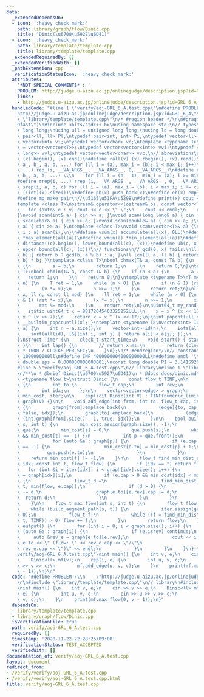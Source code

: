 ```yaml
---
data:
  _extendedDependsOn:
  - icon: ':heavy_check_mark:'
    path: library/graph/flow/Dinic.cpp
    title: "Dinic(\u6700\u5927\u6D41)"
  - icon: ':heavy_check_mark:'
    path: library/template/template.cpp
    title: library/template/template.cpp
  _extendedRequiredBy: []
  _extendedVerifiedWith: []
  _pathExtension: cpp
  _verificationStatusIcon: ':heavy_check_mark:'
  attributes:
    '*NOT_SPECIAL_COMMENTS*': ''
    PROBLEM: http://judge.u-aizu.ac.jp/onlinejudge/description.jsp?id=GRL_6_A
    links:
    - http://judge.u-aizu.ac.jp/onlinejudge/description.jsp?id=GRL_6_A
  bundledCode: "#line 1 \"verify/aoj-GRL_6_A.test.cpp\"\n#define PROBLEM \\\n    \"\
    http://judge.u-aizu.ac.jp/onlinejudge/description.jsp?id=GRL_6_A\"\n\n#line 1\
    \ \"library/template/template.cpp\"\n/* #region header */\n\n#pragma GCC optimize(\"\
    Ofast\")\n#include <bits/stdc++.h>\nusing namespace std;\n// types\nusing ll =\
    \ long long;\nusing ull = unsigned long long;\nusing ld = long double;\ntypedef\
    \ pair<ll, ll> Pl;\ntypedef pair<int, int> Pi;\ntypedef vector<ll> vl;\ntypedef\
    \ vector<int> vi;\ntypedef vector<char> vc;\ntemplate <typename T>\nusing mat\
    \ = vector<vector<T>>;\ntypedef vector<vector<int>> vvi;\ntypedef vector<vector<long\
    \ long>> vvl;\ntypedef vector<vector<char>> vvc;\n// abreviations\n#define all(x)\
    \ (x).begin(), (x).end()\n#define rall(x) (x).rbegin(), (x).rend()\n#define rep_(i,\
    \ a_, b_, a, b, ...) for (ll i = (a), max_i = (b); i < max_i; i++)\n#define rep(i,\
    \ ...) rep_(i, __VA_ARGS__, __VA_ARGS__, 0, __VA_ARGS__)\n#define rrep_(i, a_,\
    \ b_, a, b, ...) \\\n    for (ll i = (b - 1), min_i = (a); i >= min_i; i--)\n\
    #define rrep(i, ...) rrep_(i, __VA_ARGS__, __VA_ARGS__, 0, __VA_ARGS__)\n#define\
    \ srep(i, a, b, c) for (ll i = (a), max_i = (b); i < max_i; i += c)\n#define SZ(x)\
    \ ((int)(x).size())\n#define pb(x) push_back(x)\n#define eb(x) emplace_back(x)\n\
    #define mp make_pair\n//\u5165\u51FA\u529B\n#define print(x) cout << x << endl\n\
    template <class T>\nostream& operator<<(ostream& os, const vector<T>& v) {\n \
    \   for (auto& e : v) cout << e << \" \";\n    cout << endl;\n    return os;\n\
    }\nvoid scan(int& a) { cin >> a; }\nvoid scan(long long& a) { cin >> a; }\nvoid\
    \ scan(char& a) { cin >> a; }\nvoid scan(double& a) { cin >> a; }\nvoid scan(string&\
    \ a) { cin >> a; }\ntemplate <class T>\nvoid scan(vector<T>& a) {\n    for (auto&\
    \ i : a) scan(i);\n}\n#define vsum(x) accumulate(all(x), 0LL)\n#define vmax(a)\
    \ *max_element(all(a))\n#define vmin(a) *min_element(all(a))\n#define lb(c, x)\
    \ distance((c).begin(), lower_bound(all(c), (x)))\n#define ub(c, x) distance((c).begin(),\
    \ upper_bound(all(c), (x)))\n// functions\n// gcd(0, x) fails.\nll gcd(ll a, ll\
    \ b) { return b ? gcd(b, a % b) : a; }\nll lcm(ll a, ll b) { return a / gcd(a,\
    \ b) * b; }\ntemplate <class T>\nbool chmax(T& a, const T& b) {\n    if (a < b)\
    \ {\n        a = b;\n        return 1;\n    }\n    return 0;\n}\ntemplate <class\
    \ T>\nbool chmin(T& a, const T& b) {\n    if (b < a) {\n        a = b;\n     \
    \   return 1;\n    }\n    return 0;\n}\ntemplate <typename T>\nT mypow(T x, ll\
    \ n) {\n    T ret = 1;\n    while (n > 0) {\n        if (n & 1) (ret *= x);\n\
    \        (x *= x);\n        n >>= 1;\n    }\n    return ret;\n}\nll modpow(ll\
    \ x, ll n, const ll mod) {\n    ll ret = 1;\n    while (n > 0) {\n        if (n\
    \ & 1) (ret *= x);\n        (x *= x);\n        n >>= 1;\n        x %= mod;\n \
    \       ret %= mod;\n    }\n    return ret;\n}\n\nuint64_t my_rand(void) {\n \
    \   static uint64_t x = 88172645463325252ULL;\n    x = x ^ (x << 13);\n    x =\
    \ x ^ (x >> 7);\n    return x = x ^ (x << 17);\n}\nint popcnt(ull x) { return\
    \ __builtin_popcountll(x); }\ntemplate <typename T>\nvector<int> IOTA(vector<T>\
    \ a) {\n    int n = a.size();\n    vector<int> id(n);\n    iota(all(id), 0);\n\
    \    sort(all(id), [&](int i, int j) { return a[i] < a[j]; });\n    return id;\n\
    }\nstruct Timer {\n    clock_t start_time;\n    void start() { start_time = clock();\
    \ }\n    int lap() {\n        // return x ms.\n        return (clock() - start_time)\
    \ * 1000 / CLOCKS_PER_SEC;\n    }\n};\n/* #endregion*/\n// constant\n#define inf\
    \ 1000000000ll\n#define INF 4000000004000000000LL\n#define endl '\\n'\nconst long\
    \ double eps = 0.000000000000001;\nconst long double PI = 3.141592653589793;\n\
    #line 5 \"verify/aoj-GRL_6_A.test.cpp\"\n// library\n#line 1 \"library/graph/flow/Dinic.cpp\"\
    \n/**\n * @brief Dinic(\u6700\u5927\u6D41)\n * @docs docs/dinic.md\n */\ntemplate\
    \ <typename flow_t>\nstruct Dinic {\n    const flow_t TINF;\n\n    struct edge\
    \ {\n        int to;\n        flow_t cap;\n        int rev;\n        bool isrev;\n\
    \        int idx;\n    };\n\n    vector<vector<edge> > graph;\n    vector<int>\
    \ min_cost, iter;\n\n    explicit Dinic(int V) : TINF(numeric_limits<flow_t>::max()),\
    \ graph(V) {}\n\n    void add_edge(int from, int to, flow_t cap, int idx = -1)\
    \ {\n        graph[from].emplace_back(\n            (edge){to, cap, (int)graph[to].size(),\
    \ false, idx});\n        graph[to].emplace_back(\n            (edge){from, 0,\
    \ (int)graph[from].size() - 1, true, idx});\n    }\n\n    bool build_augment_path(int\
    \ s, int t) {\n        min_cost.assign(graph.size(), -1);\n        queue<int>\
    \ que;\n        min_cost[s] = 0;\n        que.push(s);\n        while (!que.empty()\
    \ && min_cost[t] == -1) {\n            int p = que.front();\n            que.pop();\n\
    \            for (auto &e : graph[p]) {\n                if (e.cap > 0 && min_cost[e.to]\
    \ == -1) {\n                    min_cost[e.to] = min_cost[p] + 1;\n          \
    \          que.push(e.to);\n                }\n            }\n        }\n    \
    \    return min_cost[t] != -1;\n    }\n\n    flow_t find_min_dist_augment_path(int\
    \ idx, const int t, flow_t flow) {\n        if (idx == t) return flow;\n     \
    \   for (int &i = iter[idx]; i < graph[idx].size(); i++) {\n            edge &e\
    \ = graph[idx][i];\n            if (e.cap > 0 && min_cost[idx] < min_cost[e.to])\
    \ {\n                flow_t d =\n                    find_min_dist_augment_path(e.to,\
    \ t, min(flow, e.cap));\n                if (d > 0) {\n                    e.cap\
    \ -= d;\n                    graph[e.to][e.rev].cap += d;\n                  \
    \  return d;\n                }\n            }\n        }\n        return 0;\n\
    \    }\n\n    flow_t max_flow(int s, int t) {\n        flow_t flow = 0;\n    \
    \    while (build_augment_path(s, t)) {\n            iter.assign(graph.size(),\
    \ 0);\n            flow_t f;\n            while ((f = find_min_dist_augment_path(s,\
    \ t, TINF)) > 0) flow += f;\n        }\n        return flow;\n    }\n\n    void\
    \ output() {\n        for (int i = 0; i < graph.size(); i++) {\n            for\
    \ (auto &e : graph[i]) {\n                if (e.isrev) continue;\n           \
    \     auto &rev_e = graph[e.to][e.rev];\n                cout << i << \"->\" <<\
    \ e.to << \" (flow: \" << rev_e.cap << \"/\"\n                     << e.cap +\
    \ rev_e.cap << \")\" << endl;\n            }\n        }\n    }\n};\n#line 7 \"\
    verify/aoj-GRL_6_A.test.cpp\"\nint main() {\n    int v, e;\n    cin >> v >> e;\n\
    \    Dinic<ll> mf(v);\n    rep(i, e) {\n        int u, v, c;\n        cin >> u\
    \ >> v >> c;\n        mf.add_edge(u, v, c);\n    }\n    print(mf.max_flow(0, v\
    \ - 1));\n}\n"
  code: "#define PROBLEM \\\n    \"http://judge.u-aizu.ac.jp/onlinejudge/description.jsp?id=GRL_6_A\"\
    \n\n#include \"library/template/template.cpp\"\n// library\n#include \"library/graph/flow/Dinic.cpp\"\
    \nint main() {\n    int v, e;\n    cin >> v >> e;\n    Dinic<ll> mf(v);\n    rep(i,\
    \ e) {\n        int u, v, c;\n        cin >> u >> v >> c;\n        mf.add_edge(u,\
    \ v, c);\n    }\n    print(mf.max_flow(0, v - 1));\n}"
  dependsOn:
  - library/template/template.cpp
  - library/graph/flow/Dinic.cpp
  isVerificationFile: true
  path: verify/aoj-GRL_6_A.test.cpp
  requiredBy: []
  timestamp: '2020-11-22 22:28:25+09:00'
  verificationStatus: TEST_ACCEPTED
  verifiedWith: []
documentation_of: verify/aoj-GRL_6_A.test.cpp
layout: document
redirect_from:
- /verify/verify/aoj-GRL_6_A.test.cpp
- /verify/verify/aoj-GRL_6_A.test.cpp.html
title: verify/aoj-GRL_6_A.test.cpp
---
```

